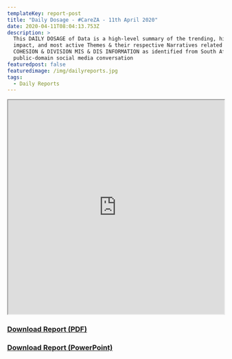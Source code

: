 ```yaml
---
templateKey: report-post
title: "Daily Dosage - #CareZA - 11th April 2020"
date: 2020-04-11T08:04:13.753Z
description: >
  This DAILY DOSAGE of Data is a high-level summary of the trending, highest
  impact, and most active Themes & their respective Narratives related to SOCIAL
  COHESION & DIVISION MIS & DIS INFORMATION as identified from South African
  public-domain social media conversation
featuredpost: false
featuredimage: /img/dailyreports.jpg
tags:
  - Daily Reports
---
```

<iframe src="https://drive.google.com/file/d/1y1iWmUue7yYsbR2KgXDfkOc7gMjLedIG/preview" width="100%" height="500"></iframe>
<a href="https://drive.google.com/u/0/uc?id=1y1iWmUue7yYsbR2KgXDfkOc7gMjLedIG&export=download" target="blank"><h3><strong>Download Report (PDF)</h3></strong></a>
<a href="https://docs.google.com/presentation/d/1aQyHTzIxpCTgYzac51PZMSOUldqACBZjGNFAEu3JaQQ/edit?usp=sharing" target="blank"><h3><strong>Download Report (PowerPoint)</h3></strong></a>
